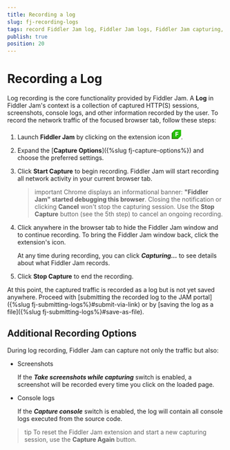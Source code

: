 ```yaml
---
title: Recording a log
slug: fj-recording-logs
tags: record Fiddler Jam log, Fiddler Jam logs, Fiddler Jam capturing, Fiddler Jam recording, capture traffic with Jam, Fiddler Jam HTTPS traffic 
publish: true
position: 20
---
```



# Recording a Log

Log recording is the core functionality provided by Fiddler Jam. A **Log** in Fiddler Jam's context is a collection of captured HTTP(S) sessions, screenshots, console logs, and other information recorded by the user. To record the network traffic of the focused browser tab, follow these steps:

1. Launch **Fiddler Jam** by clicking on the extension icon ![Extension main icon](../images/ext/ext-icons/small-logo.png).

2. Expand the [**Capture Options**]({%slug fj-capture-options%}) and choose the preferred settings.

3. Click **Start Capture** to begin recording. Fiddler Jam will start recording all network activity in your current browser tab.

   >important Chrome displays an informational banner: **"Fiddler Jam" started debugging this browser**. Closing the notification or clicking **Cancel** won't stop the capturing session. Use the **Stop Capture** button (see the 5th step) to cancel an ongoing recording.

4. Click anywhere in the browser tab to hide the Fiddler Jam window and to continue recording. To bring the Fiddler Jam window back, click the extension's icon.

   At any time during recording, you can click **_Capturing…_** to see details about what Fiddler Jam records.

5. Click  **Stop Capture** to end the recording.

At this point, the captured traffic is recorded as a log but is not yet saved anywhere. Proceed with [submitting the recorded log to the JAM portal]({%slug fj-submitting-logs%}#submit-via-link) or by [saving the log as a file]({%slug fj-submitting-logs%}#save-as-file).

## Additional Recording Options

During log recording, Fiddler Jam can capture not only the traffic but also:

* Screenshots

   If the **_Take screenshots while capturing_** switch is enabled, a screenshot will be recorded every time you click on the loaded page.

* Console logs

   If the **_Capture console_** switch is enabled, the log will contain all console logs executed from the source code.

>tip To reset the Fiddler Jam extension and start a new capturing session, use the **Capture Again** button.

